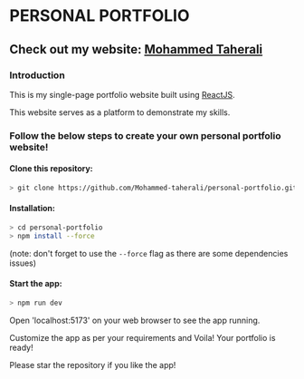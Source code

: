 # PERSONAL PORTFOLIO

## Check out my website: [Mohammed Taherali](https://mohammedtaherali.netlify.app/)

### Introduction
This is my single-page portfolio website built using [ReactJS](https://react.dev/).

This website serves as a platform to demonstrate my skills.

### Follow the below steps to create your own personal portfolio website!

#### Clone this repository:
```sh
> git clone https://github.com/Mohammed-taherali/personal-portfolio.git 
```

#### Installation:
```sh
> cd personal-portfolio
> npm install --force
```
(note: don't forget to use the ```--force``` flag as there are some dependencies issues)

#### Start the app:
```sh
> npm run dev
```

Open 'localhost:5173' on your web browser to see the app running.

Customize the app as per your requirements and Voila! Your portfolio is ready!

Please star the repository if you like the app!
